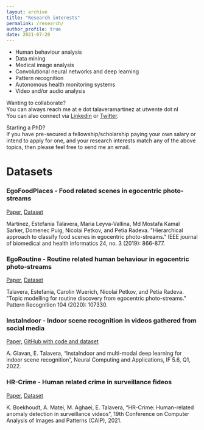 ```yaml
---
layout: archive
title: "Research interests"
permalink: /research/
author_profile: true
date: 2021-07-20
---
```


* Human behaviour analysis 
* Data mining
* Medical image analysis 
* Convolutional neural networks and deep learning
* Pattern recognition
* Autonomous health monitoring systems
* Video and/or audio analysis

Wanting to collaborate? <br>
You can always reach me at e dot talaveramartinez at utwente dot nl <br>
You can also connect via <u><a href="https://www.linkedin.com/in/estefaniatalavera/">Linkedin</a></u> or <u><a href="https://twitter.com/eTalaveraM">Twitter</a></u>.


Starting a PhD? <br>
If you have pre-secured a fellowship/scholarship paying your own salary or intend to apply for one, and your research interests match any of the above topics, then please feel free to send me an email.

# Datasets 

### EgoFoodPlaces - Food related scenes in egocentric photo-streams <br>
<u><a href="https://pubmed.ncbi.nlm.nih.gov/31199277/">Paper</a></u>, <u><a href="https://doi.org/10.4121/16592420.v1">Dataset</a></u> <br>

Martinez, Estefania Talavera, Maria Leyva-Vallina, Md Mostafa Kamal Sarker, Domenec Puig, Nicolai Petkov, and Petia Radeva. "Hierarchical approach to classify food scenes in egocentric photo-streams." IEEE journal of biomedical and health informatics 24, no. 3 (2019): 866-877. <br>

### EgoRoutine - Routine related human behaviour in egocentric photo-streams <br>
<u><a href="https://www.sciencedirect.com/science/article/pii/S0031320320301333">Paper</a></u>, <u><a href="https://doi.org/10.4121/16577627.v1">Dataset</a></u> <br>

Talavera, Estefania, Carolin Wuerich, Nicolai Petkov, and Petia Radeva. "Topic modelling for routine discovery from egocentric photo-streams." Pattern Recognition 104 (2020): 107330. <br>

### InstaIndoor - Indoor scene recognition in videos gathered from social media  <br>
<u><a href="https://arxiv.org/abs/2112.12409">Paper,</a></u> <u><a href="https://github.com/andreea-glavan/multimodal-audiovisual-scene-recognition">GitHub with code and dataset</a></u> <br>

A. Glavan, E. Talavera, “InstaIndoor and multi-modal deep learning for indoor scene recognition”, Neural Computing and Applications, IF 5.6, Q1, 2022. 

### HR-Crime - Human related crime in surveillance fideos<br>
<u><a href="https://arxiv.org/abs/2108.00246">Paper</a></u>, <u><a href="https://doi.org/10.34894/IRRDJE">Dataset</a></u> <br>

K. Boekhoudt, A. Matei, M. Aghaei, E. Talavera, “HR-Crime: Human-related anomaly detection in surveillance videos”, 19th Conference on Computer Analysis of Images and Patterns (CAIP), 2021. <br>
